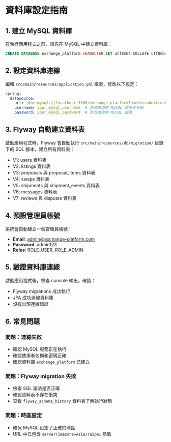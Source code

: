 # 資料庫設定指南

## 1. 建立 MySQL 資料庫

在執行應用程式之前，請先在 MySQL 中建立資料庫：

```sql
CREATE DATABASE exchange_platform CHARACTER SET utf8mb4 COLLATE utf8mb4_unicode_ci;
```

## 2. 設定資料庫連線

編輯 `src/main/resources/application.yml` 檔案，修改以下設定：

```yaml
spring:
  datasource:
    url: jdbc:mysql://localhost:3306/exchange_platform?useUnicode=true&characterEncoding=UTF-8&serverTimezone=Asia/Taipei
    username: your_mysql_username  # 修改為你的 MySQL 使用者名稱
    password: your_mysql_password  # 修改為你的 MySQL 密碼
```

## 3. Flyway 自動建立資料表

啟動應用程式時，Flyway 會自動執行 `src/main/resources/db/migration/` 目錄下的 SQL 腳本，建立所有資料表：

- V1: users 資料表
- V2: listings 資料表
- V3: proposals 與 proposal_items 資料表
- V4: swaps 資料表
- V5: shipments 與 shipment_events 資料表
- V6: messages 資料表
- V7: reviews 與 disputes 資料表

## 4. 預設管理員帳號

系統會自動建立一個管理員帳號：

- **Email**: admin@exchange-platform.com
- **Password**: admin123
- **Roles**: ROLE_USER, ROLE_ADMIN

## 5. 驗證資料庫連線

啟動應用程式後，檢查 console 輸出，確認：
- Flyway migrations 成功執行
- JPA 成功連線資料庫
- 沒有出現連線錯誤

## 6. 常見問題

### 問題：連線失敗
- 確認 MySQL 服務正在執行
- 確認使用者名稱和密碼正確
- 確認資料庫 `exchange_platform` 已建立

### 問題：Flyway migration 失敗
- 檢查 SQL 語法是否正確
- 確認資料表不存在衝突
- 查看 `flyway_schema_history` 資料表了解執行狀態

### 問題：時區設定
- 確保 MySQL 設定了正確的時區
- URL 中已包含 `serverTimezone=Asia/Taipei` 參數
